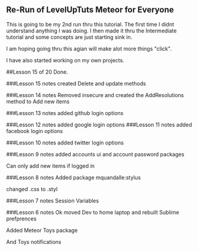 ## Re-Run of LevelUpTuts Meteor for Everyone

This is going to be my 2nd run thru this tutorial.
The first time I didnt understand anything I was doing.
I then made it thru the Intermediate tutorial and some concepts are just starting sink in.

I am hoping going thru this agian will make alot more things "click".

I have also started working on my own projects.

##Lesson 15 of 20 Done.

###Lesson 15 notes
created Delete and update methods

###Lesson 14 notes
Removed insecure and created the AddResolutions method to Add new items

###Lesson 13 notes
added github login options

###Lesson 12 notes
added google login options
###Lesson 11 notes
added facebook login options 

###Lesson 10 notes
added twitter login options 

###Lesson 9 notes
added accounts ui and account password packages

Can only add new items if logged in

###Lesson 8 notes
Added package mquandalle:stylus

changed .css to .styl

###Lesson 7 notes
Session Variables 

###Lesson 6 notes
Ok moved Dev to home laptop and rebuilt Sublime prefprences

Added Meteor Toys package

And Toys notifications